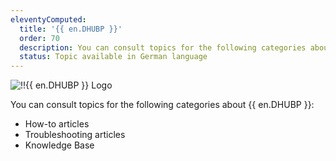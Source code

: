 ```yaml
---
eleventyComputed:
  title: '{{ en.DHUBP }}'
  order: 70
  description: You can consult topics for the following categories about {{ en.DHUBP }}':' How-to articles, Troubleshooting articles, and Knowledge Base.
  status: Topic available in German language
---
```

![!!{{ en.DHUBP }} Logo](https://webdevolutions.blob.core.windows.net/images/projects/devolutions-hub-personal/devolutions-hub-personal-color-shadow.svg)

You can consult topics for the following categories about {{ en.DHUBP }}: 

* How-to articles
* Troubleshooting articles
* Knowledge Base
